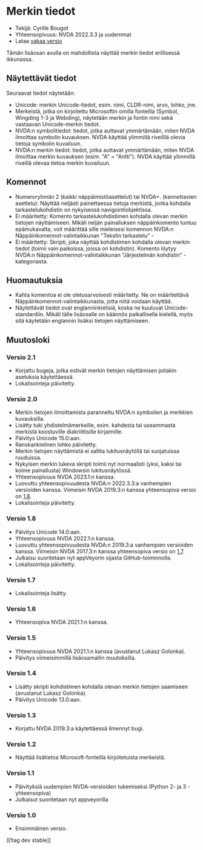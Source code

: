 # Merkin tiedot #

* Tekijä: Cyrille Bougot
* Yhteensopivuus: NVDA 2022.3.3 ja uudemmat
* Lataa [vakaa versio][1]

Tämän lisäosan avulla on mahdollista näyttää merkin tiedot erillisessä
ikkunassa.

## Näytettävät tiedot

Seuraavat tiedot näytetään:

* Unicode: merkin Unicode-tiedot, esim. nimi, CLDR-nimi, arvo, lohko, jne.
* Merkeistä, jotka on kirjoitettu Microsoftin omilla fonteilla (Symbol,
  Wingding 1-3 ja Webding), näytetään merkin ja fontin nimi sekä vastaavan
  Unicode-merkin tiedot.
* NVDA:n symbolitiedot: tiedot, jotka auttavat ymmärtämään, miten NVDA
  ilmoittaa symbolin kuvauksen. NVDA käyttää ylimmillä riveilllä olevia
  tietoja symbolin kuvailuun.
* NVDA:n merkin tiedot: tiedot, jotka auttavat ymmärtämään, miten NVDA
  ilmoittaa merkin kuvauksen (esim. "A" = "Antti"). NVDA käyttää ylimmillä
  riveillä olevaa tietoa merkin kuvailuun.


## Komennot

* Numeroryhmän 2 (kaikki näppäimistöasettelut) tai NVDA+. (kannettavien
  asettelu): Näyttää neljästi painettaessa tietoja merkistä, jonka kohdalla
  tarkastelukohdistin on nykyisessä navigointiobjektissa.
* Ei määritetty: Komento tarkastelukohdistimen kohdalla olevan merkin
  tietojen näyttämiseen. Mikäli neljän painalluksen näppäinkomento tuntuu
  epämukavalta, voit määrittää sille mieleisesi komennon NVDA:n
  Näppäinkomennot-valintaikkunan "Tekstin tarkastelu" -
* Ei määritetty: Skripti, joka näyttää kohdistimen kohdalla olevan merkin
  tiedot (toimii vain paikoissa, joissa on kohdistin). Komento löytyy NVDA:n
  Näppäinkomennot-valintaikkunan "Järjestelmän kohdistin" -kategoriasta.

## Huomautuksia

* Kahta komentoa ei ole oletusarvoisesti määritetty. Ne on määritettävä
  Näppäinkomennot-valintaikkunasta, jotta niitä voidaan käyttää.
* Näytettävät tiedot ovat englanninkielisiä, koska ne kuuluvat
  Unicode-standardiin. Mikäli tälle lisäosalle on käännös paikallisella
  kielellä, myös sitä käytetään englannin lisäksi tietojen näyttämiseen.


## Muutosloki

### Versio 2.1

* Korjattu bugeja, jotka estivät merkin tietojen näyttämisen joitakin
  asetuksia käytettäessä.
* Lokalisointeja päivitetty.

### Versio 2.0


* Merkin tietojen ilmoittamista paranneltu NVDA:n symbolien ja merkkien
  kuvauksilla.
* Lisätty tuki yhdistelmämerkeille, esim. kahdesta tai useammasta merkistä
  koostuville diakriittisille kirjaimille.
* Päivitys Unicode 15.0:aan.
* Ranskankielinen lohko päivitetty.
* Merkin tietojen näyttämistä ei sallita lukitusnäytöllä tai suojatuissa
  ruuduissa.
* Nykyisen merkin lukeva skripti toimii nyt normaalisti (yksi, kaksi tai
  kolme painallusta) Windowsin lukitusnäytössä.
* Yhteensopivuus NVDA 2023.1:n kanssa.
* Luovuttu yhteensopivuudesta NVDA:n 2022.3.3:a vanhempien versioiden
  kanssa. Viimeisin NVDA 2019.3:n kanssa yhteensopiva versio on
  [1.8][downloadVersion1.8].
* Lokalisointeja päivitetty.

### Versio 1.8

* Päivitys Unicode 14.0:aan.
* Yhteensopivuus NVDA 2022.1:n kanssa.
* Luovuttu yhteensopivuudesta NVDA:n 2019.3:a vanhempien versioiden
  kanssa. Viimeisin NVDA 2017.3:n kanssa yhteensopiva versio on
  [1.7][downloadVersion1.7].
* Julkaisu suoritetaan nyt appVeyorin sijasta GitHub-toiminnolla.
* Lokalisointeja päivitetty.

### Versio 1.7

* Lokalisointeja lisätty.

### Versio 1.6

* Yhteensopiva NVDA 2021.1:n kanssa.

### Versio 1.5

* Yhteensopivuus NVDA 2021.1:n kanssa (avustanut Lukasz Golonka).
* Päivitys viimeisimmillä lisäosamallin muutoksilla.

### Versio 1.4

* Lisätty skripti kohdistimen kohdalla olevan merkin tietojen saamiseen
  (avustanut Lukasz Golonka).
* Päivitys Unicode 13.0:aan.

### Versio 1.3

* Korjattu NVDA 2019.3:a käytettäessä ilmennyt bugi.


### Versio 1.2

* Näyttää lisätietoa Microsoft-fonteilla kirjoitetuista merkeistä.


### Versio 1.1

* Päivityksiä uudempien NVDA-versioiden tukemiseksi (Python 2- ja 3
  -yhteensopiva)
* Julkaisut suoritetaan nyt appveyorilla


### Versio 1.0

* Ensimmäinen versio.

[[!tag dev stable]]

[1]: https://addons.nvda-project.org/files/get.php?file=charInfo

[downloadVersion1.7]:
https://github.com/CyrilleB79/charInfo/releases/download/V1.7/charInfo-1.7.nvda-addon

[downloadVersion1.8]:
https://github.com/CyrilleB79/charInfo/releases/download/V1.8/charInfo-1.8.nvda-addon
